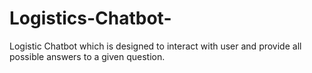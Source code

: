# Logistics-Chatbot-
Logistic Chatbot which is designed to interact with user and provide all possible answers to a given question.
